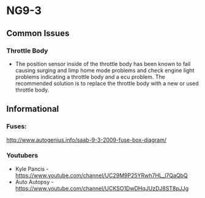 # NG9-3
## Common Issues
### Throttle Body
 - The position sensor inside of the throttle body has been known to fail causing surging and limp home mode problems and check engine light problems indicating a throttle body and a ecu problem.  The recommended solution is to replace the throttle body with a new or used throttle body.
## Informational
### Fuses:
http://www.autogenius.info/saab-9-3-2009-fuse-box-diagram/
### Youtubers
 - Kyle Pancis - https://www.youtube.com/channel/UC29M9P25YRwh7HL_l7QaQbQ
 - Auto Autopsy - https://www.youtube.com/channel/UCKSO1DwDHqJUzDJ8ST8pJJg
